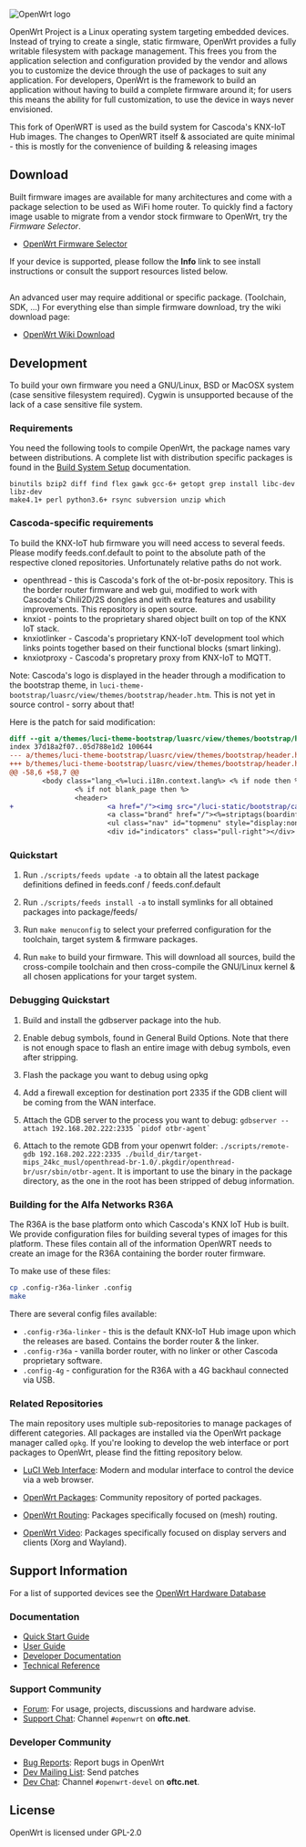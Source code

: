 ![OpenWrt logo](include/logo.png)

OpenWrt Project is a Linux operating system targeting embedded devices. Instead
of trying to create a single, static firmware, OpenWrt provides a fully
writable filesystem with package management. This frees you from the
application selection and configuration provided by the vendor and allows you
to customize the device through the use of packages to suit any application.
For developers, OpenWrt is the framework to build an application without having
to build a complete firmware around it; for users this means the ability for
full customization, to use the device in ways never envisioned.

This fork of OpenWRT is used as the build system for Cascoda's KNX-IoT Hub
images. The changes to OpenWRT itself & associated are quite minimal - this
is mostly for the convenience of building & releasing images

## Download

Built firmware images are available for many architectures and come with a
package selection to be used as WiFi home router. To quickly find a factory
image usable to migrate from a vendor stock firmware to OpenWrt, try the
*Firmware Selector*.

* [OpenWrt Firmware Selector](https://firmware-selector.openwrt.org/)

If your device is supported, please follow the **Info** link to see install
instructions or consult the support resources listed below.

## 

An advanced user may require additional or specific package. (Toolchain, SDK, ...) For everything else than simple firmware download, try the wiki download page:

* [OpenWrt Wiki Download](https://openwrt.org/downloads)

## Development

To build your own firmware you need a GNU/Linux, BSD or MacOSX system (case
sensitive filesystem required). Cygwin is unsupported because of the lack of a
case sensitive file system.

### Requirements

You need the following tools to compile OpenWrt, the package names vary between
distributions. A complete list with distribution specific packages is found in
the [Build System Setup](https://openwrt.org/docs/guide-developer/build-system/install-buildsystem)
documentation.

```
binutils bzip2 diff find flex gawk gcc-6+ getopt grep install libc-dev libz-dev
make4.1+ perl python3.6+ rsync subversion unzip which
```

### Cascoda-specific requirements

To build the KNX-IoT hub firmware you will need access to several feeds. Please
modify feeds.conf.default to point to the absolute path of the respective cloned
repositories. Unfortunately relative paths do not work.
- openthread - this is Cascoda's fork of the ot-br-posix repository. This is the
  border router firmware and web gui, modified to work with Cascoda's Chili2D/2S 
  dongles and with extra features and usability improvements. This repository
  is open source.
- knxiot - points to the proprietary shared object built on top of the KNX IoT stack.
- knxiotlinker - Cascoda's proprietary KNX-IoT development tool which links points
  together based on their functional blocks (smart linking).
- knxiotproxy - Cascoda's propretary proxy from KNX-IoT to MQTT.

Note: Cascoda's logo is displayed in the header through a modification to the bootstrap
theme, in `luci-theme-bootstrap/luasrc/view/themes/bootstrap/header.htm`. This is not
yet in source control - sorry about that!

Here is the patch for said modification:

```patch
diff --git a/themes/luci-theme-bootstrap/luasrc/view/themes/bootstrap/header.htm b/themes/luci-theme-bootstrap/luasrc/view/themes/bootstrap/header.htm
index 37d18a2f07..05d788e1d2 100644
--- a/themes/luci-theme-bootstrap/luasrc/view/themes/bootstrap/header.htm
+++ b/themes/luci-theme-bootstrap/luasrc/view/themes/bootstrap/header.htm
@@ -58,6 +58,7 @@
        <body class="lang_<%=luci.i18n.context.lang%> <% if node then %><%= striptags( node.title ) %><%- end %>" data-page="<%= pcdata(table.concat(disp.context.requestpath, "-")) %>">
                <% if not blank_page then %>
                <header>
+                       <a href="/"><img src="/luci-static/bootstrap/cascoda_logo.png" height=40 style="padding-right: 10px;"></a>
                        <a class="brand" href="/"><%=striptags(boardinfo.hostname or "?")%></a>
                        <ul class="nav" id="topmenu" style="display:none"></ul>
                        <div id="indicators" class="pull-right"></div>
```

### Quickstart

1. Run `./scripts/feeds update -a` to obtain all the latest package definitions
   defined in feeds.conf / feeds.conf.default

2. Run `./scripts/feeds install -a` to install symlinks for all obtained
   packages into package/feeds/

3. Run `make menuconfig` to select your preferred configuration for the
   toolchain, target system & firmware packages.

4. Run `make` to build your firmware. This will download all sources, build the
   cross-compile toolchain and then cross-compile the GNU/Linux kernel & all chosen
   applications for your target system.

### Debugging Quickstart

1. Build and install the gdbserver package into the hub.

2. Enable debug symbols, found in General Build Options. Note that there is not enough
   space to flash an entire image with debug symbols, even after stripping.

3. Flash the package you want to debug using opkg

4. Add a firewall exception for destination port 2335 if the GDB client will be coming
   from the WAN interface.

5. Attach the GDB server to the process you want to debug: ``gdbserver --attach 192.168.202.222:2335 `pidof otbr-agent` ``

6. Attach to the remote GDB from your openwrt folder: `./scripts/remote-gdb 192.168.202.222:2335 ./build_dir/target-mips_24kc_musl/openthread-br-1.0/.pkgdir/openthread-br/usr/sbin/otbr-agent`. It is important to use the binary in the package directory, as the
   one in the root has been stripped of debug information.

### Building for the Alfa Networks R36A

The R36A is the base platform onto which Cascoda's KNX IoT Hub is built. We provide
configuration files for building several types of images for this platform. These
files contain all of the information OpenWRT needs to create an image for the R36A
containing the border router firmware.

To make use of these files:
```bash
cp .config-r36a-linker .config
make
```

There are several config files available:
- `.config-r36a-linker` - this is the default KNX-IoT Hub image upon which the releases
are based. Contains the border router & the linker.
- `.config-r36a` - vanilla border router, with no linker or other Cascoda proprietary software.
- `.config-4g` - configuration for the R36A with a 4G backhaul connected via USB.

### Related Repositories

The main repository uses multiple sub-repositories to manage packages of
different categories. All packages are installed via the OpenWrt package
manager called `opkg`. If you're looking to develop the web interface or port
packages to OpenWrt, please find the fitting repository below.

* [LuCI Web Interface](https://github.com/openwrt/luci): Modern and modular
  interface to control the device via a web browser.

* [OpenWrt Packages](https://github.com/openwrt/packages): Community repository
  of ported packages.

* [OpenWrt Routing](https://github.com/openwrt/routing): Packages specifically
  focused on (mesh) routing.

* [OpenWrt Video](https://github.com/openwrt/video): Packages specifically
  focused on display servers and clients (Xorg and Wayland).

## Support Information

For a list of supported devices see the [OpenWrt Hardware Database](https://openwrt.org/supported_devices)

### Documentation

* [Quick Start Guide](https://openwrt.org/docs/guide-quick-start/start)
* [User Guide](https://openwrt.org/docs/guide-user/start)
* [Developer Documentation](https://openwrt.org/docs/guide-developer/start)
* [Technical Reference](https://openwrt.org/docs/techref/start)

### Support Community

* [Forum](https://forum.openwrt.org): For usage, projects, discussions and hardware advise.
* [Support Chat](https://webchat.oftc.net/#openwrt): Channel `#openwrt` on **oftc.net**.

### Developer Community

* [Bug Reports](https://bugs.openwrt.org): Report bugs in OpenWrt
* [Dev Mailing List](https://lists.openwrt.org/mailman/listinfo/openwrt-devel): Send patches
* [Dev Chat](https://webchat.oftc.net/#openwrt-devel): Channel `#openwrt-devel` on **oftc.net**.

## License

OpenWrt is licensed under GPL-2.0
